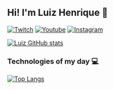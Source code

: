 ## Hi! I'm Luiz Henrique 👋

[![Twitch](https://img.shields.io/badge/Twitch-9146FF?style=for-the-badge&logo=twitch&logoColor=white)](https://www.twitch.tv/combo_five) [![Youtube](https://img.shields.io/badge/YouTube-FF0000?style=for-the-badge&logo=youtube&logoColor=white)](https://http.cat/404) [![Instagram](https://img.shields.io/badge/Instagram-E4405F?style=for-the-badge&logo=instagram&logoColor=white)](https://http.cat/404)

[![Luiz GitHub stats](https://github-readme-stats.vercel.app/api?username=LuizSSampaio&show_icons=true&theme=onedark)](https://github.com/LuizSSampaio)

### Technologies of my day 💻

[![Top Langs](https://github-readme-stats.vercel.app/api/top-langs/?username=LuizSSampaio&theme=onedark)](https://github.com/LuizSSampaio?tab=repositories)
